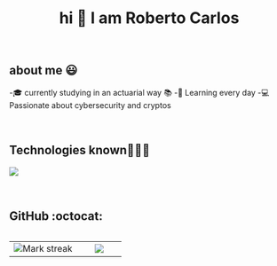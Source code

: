 <h1 align="center">hi 👋  I am Roberto Carlos  </h1> 

<br>
<h2>about me 😃</h2>
<!--Intro start-->

<p align="left">
-🎓 currently studying in an actuarial way 📚 
-🌱 Learning every day
-💻 Passionate about cybersecurity and cryptos 


<!--Intro end-->
  </p>
<br>

<h2 >Technologies known👨🏻‍💻</h2>
<!--tech stack icons-->
<p align="left">
  <a href="https://skillicons.dev">
    <img src="https://skillicons.dev/icons?i=css,html,js,vscode,linux" />
  </a>
</p>
<br>
<!-------------------------->

<!------------------------->

<h2>GitHub :octocat:</h2>
<!--- stats & Trophy (start) -->
<p align="center">
  <!--- stats (start) -->
<table align="left">
<tr border="none">
<td width="60%" align="center">

<!--  <img  align="center"  src="https://github-readme-stats.vercel.app/api?username=r0bertocarlos&theme=dark&show_icons=true&count_private=true" />
  <br></br> -->
  <img  title="🔥 Get streak stats for your profile at git.io/streak-stats" alt="Mark streak" src="https://github-readme-streak-stats.herokuapp.com/?user=r0bertocarlos&theme=dark&hide_border=false" /> 
</td>

<td width="40%" align="center">

  <img  align="center"  src="https://github-readme-stats.anuraghazra1.vercel.app/api/top-langs/?username=r0bertocarlos&theme=dark&hide_border=false&no-bg=true&no-frame=true&langs_count=10"/>

  </td>
</tr>
</table>
<!--- stats (end) -->


      
<!--- stats (end) -->
